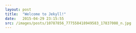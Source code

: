 ```yaml
---
layout: post
title:  "Welcome to Jekyll!"
date:   2015-04-29 23:15:55
src: /images/posts/10787856_777558418949583_17837008_n.jpg
---
```

